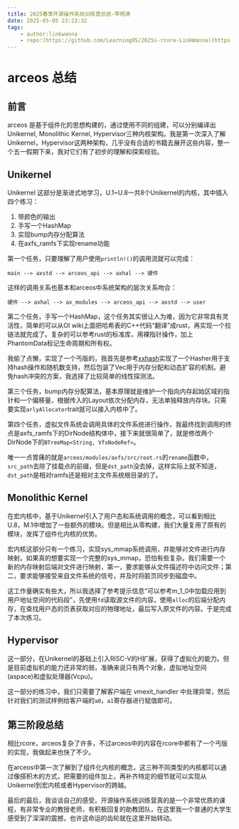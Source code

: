 ```yaml
---
title: 2025春季开源操作系统训练营总结-李明涛
date: 2025-05-05 23:23:32
tags:
    - author:linkwanna
    - repo:(https://github.com/LearningOS/2025s-rcore-LinkWanna)(https://github.com/LearningOS/2025s-arceos-LinkWanna)
---
```



# arceos 总结

## 前言

arceos 是基于组件化的思想构建的，通过使用不同的组建，可以分别编译出Unikernel, Monolithic Kernel, Hypervisor三种内核架构。我是第一次深入了解Unikernel，Hypervisor这两种架构，几乎没有合适的书籍去展开这些内容，整一个五一假期下来，我对它们有了初步的理解和探索经验。

## Unikernel

Unikernel 这部分是渐进式地学习，U.1~U.8一共8个Unikernel的内核，其中插入四个练习：
1. 带颜色的输出
2. 手写一个HashMap
3. 实现bump内存分配算法
4. 在axfs_ramfs下实现rename功能

第一个任务，只要理解了用户使用`println!()`的调用流就可以完成：
```
main --> axstd --> arceos_api --> axhal --> 硬件
```

这样的调用关系也基本和arceos中系统架构的层次关系吻合：
```
硬件 --> axhal --> ax_modules --> arceos_api --> axstd --> user
```

第二个任务，手写一个HashMap，这个任务其实很让人为难，因为它非常具有灵活性，简单的可以从OI wiki上面把哈希表的C++代码“翻译”成rust，再实现一个拉链法就完成了。复杂的可以参考rust的标准库，用裸指针操作，加上PhantomData标记生命周期和所有权。

我偷了点懒，实现了一个丐版的，我首先是参考[xxhash](https://github.com/shepmaster/twox-hash)实现了一个Hasher用于支持hash操作和随机数支持，然后包装了Vec用于内存分配和动态扩容的机制。避免hash冲突的方案，我选择了比较简单的线性探测法。


第三个任务，bump内存分配算法，基本原理就是维护一个指向内存起始区域的指针和一个偏移量，根据传入的Layout依次分配内存，无法单独释放内存块。只需要实现`arlyAllocator`trait就可以接入内核中了。

第四个任务，虚拟文件系统会调用具体的文件系统进行操作，我最终找到调用的终点是axfs_ramfs下的DirNode结构体中，接下来就很简单了，就是修改两个DirNode下的`BTreeMap<String, VfsNodeRef>`。

唯一一点胃痛的就是`arceos/modules/axfs/src/root.rs`的`rename`函数中，`src_path`去除了挂载点的前缀，但是`dst_path`没去掉，这样实际上就不知道，`dst_path`是相对ramfs还是相对主文件系统根目录的了。

## Monolithic Kernel

在宏内核中，基于Unikernel引入了用户态和系统调用的概念，可以看到相比U.8，M.1中增加了一些额外的模块。但是相比从零构建，我们大量复用了原有的模块，发挥了组件化内核的优势。

宏内核这部分只有一个练习，实现sys_mmap系统调用，并能够对文件进行内存映射。如果真的想要实现一个完整的sys_mmap，恐怕有些复杂。我们需要一个新的内存映射后端对文件进行映射，第一，要求能够从文件描述符中访问文件；第二，要求能够接受来自文件系统的信号，并及时将脏页同步到磁盘中。

这工作量确实有些大，所以我选择了参考提示信息“可以参考m_1_0中加载应用到用户地址空间的代码段”，先使用`fd`读取源文件的内容，使用`alloc`的后端分配内存，在查找用户态的页表获取对应的物理地址，最后写入原文件的内容。于是完成了本次练习。

## Hypervisor

这一部分，在Unikernel的基础上引入RISC-V的H扩展，获得了虚拟化的能力。但是目前虚拟机的能力还非常的弱，准确来说只有两个对象，虚拟地址空间(aspace)和虚拟处理器(Vcpu)。

这一部分的练习中，我们只需要了解客户端在 vmexit_handler 中处理异常，然后针对我们的测试样例给客户端的`a0`，`a1`寄存器进行赋值即可。


## 第三阶段总结

相比rcore，arceos复杂了许多，不过arceos中的内容在rcore中都有了一个丐版的实现，我做起来也快了不少。

在arceos中第一次了解到了组件化内核的概念，这三种不同类型的内核都可以通过像搭积木的方式，把需要的组件加上，再补齐特定的细节就可以实现从Unikernel到宏内核或者Hypervisor的跨越。

最后的最后，我谈谈自己的感受。开源操作系统训练营真的是一个非常优质的课程，有非常专业的教授老师，有积极回复的助教团队，在这里我一个普通的大学生感受到了深深的震撼，也许这命运的齿轮就在这里开始转动。
